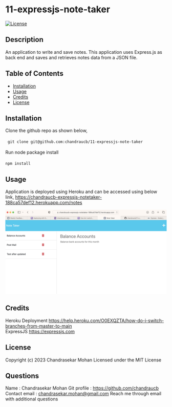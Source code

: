 # 11-expressjs-note-taker

[![License](https://img.shields.io/badge/License-MIT-yellow.svg)](http://choosealicense.com/licenses/mit/)

## Description
An application to write and save notes. This application uses Express.js as back end and saves and retrieves notes data from a JSON file.

## Table of Contents
 - [Installation](#installation)
 - [Usage](#usage)
 - [Credits](#credits)
 - [License](#license)

## Installation
Clone the github repo as shown below, <br/><br/> ``` git clone git@github.com:chandraucb/11-expressjs-note-taker``` <br/><br/> Run node package install <br/><br/> ``` npm install ```

## Usage
Application is deployed using Heroku and can be accessed using below link, https://chandraucb-expressjs-notetaker-188ca57def12.herokuapp.com/notes

![screenshot](assets/images/screenshot.png) 

## Credits
Heroku Deployment
https://help.heroku.com/O0EXQZTA/how-do-i-switch-branches-from-master-to-main <br/> ExpressJS 
https://expressjs.com

## License
Copyright (c) 2023 Chandrasekar Mohan
Licensed under the MIT License








## Questions 
  Name : Chandrasekar Mohan 
  Git profile : https://github.com/chandraucb 
  Contact email : chandrasekar.mohan@gmail.com 
  Reach me through email with additional questions


